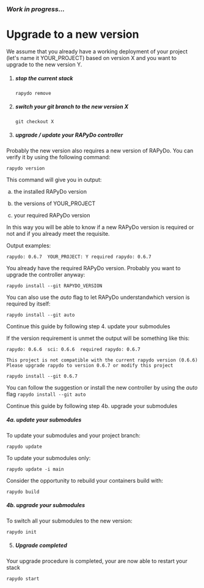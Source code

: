 ### *Work in progress...*



# Upgrade to a new version

We assume that you already have a working deployment of your project (let's name it YOUR_PROJECT) based on version X and you want to upgrade to the new version Y.

1. ##### stop the current stack

   `rapydo remove`

2. ##### switch your git branch to the new version X

   `git checkout X`

3. ##### upgrade / update your RAPyDo controller

Probably the new version also requires a new version of RAPyDo. You can verify it by using the following command:

`rapydo version`

This command will give you in output:

​	a. the installed RAPyDo version

​	b. the versions of YOUR_PROJECT

​	c. your required RAPyDo version

In this way you will be able to know if a new RAPyDo version is required or not and if you already meet the requisite.



Output examples:

`rapydo: 0.6.7	YOUR_PROJECT: Y	required rapydo: 0.6.7`

You already have the required RAPyDo version. Probably you want to upgrade the controller anyway:

`rapydo install --git RAPYDO_VERSION`

You can also use the *auto* flag to let RAPyDo understandwhich version is required  by itself:

`rapydo install --git auto`

Continue this guide by following step 4. update your submodules



If the version requirement is unmet the output will be something like this:

`rapydo: 0.6.6	sci: 0.6.6	required rapydo: 0.6.7`

`This project is not compatible with the current rapydo version (0.6.6)`
`Please upgrade rapydo to version 0.6.7 or modify this project`

`rapydo install --git 0.6.7`

You can follow the suggestion or install the new controller by using the *auto* flag `rapydo install --git auto`

Continue this guide by following step 4b. upgrade your submodules



##### 	4a. update your submodules

To update your submodules and your project branch:

`rapydo update`

To update your submodules only:

`rapydo update -i main`

Consider the opportunity to rebuild your containers build with:

`rapydo build`



##### 	4b. upgrade your submodules

To switch all your submodules to the new version:

`rapydo init`



5. ##### Upgrade completed

Your upgrade procedure is completed, your are now able to restart your stack

`rapydo start`